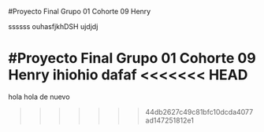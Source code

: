 
\#Proyecto Final Grupo 01 Cohorte 09 Henry



ssssss
ouhasfjkhDSH
ujdjdj

#Proyecto Final Grupo 01 Cohorte 09 Henry
ihiohio
dafaf
<<<<<<< HEAD
=======
hola hola de nuevo
>>>>>>> 44db2627c49c81bfc10dcda4077ad147251812e1
